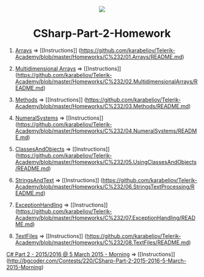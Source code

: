 <p align="center"><a href="http://academy.telerik.com/"><img src="https://github.com/karabeliov/Telerik-Academy/blob/master/Homeworks/C%231/07.Exam-preparation/Telerik.png" /></a></p>

<h1 align="center">CSharp-Part-2-Homework</h1>

01. [Arrays](https://github.com/karabeliov/Telerik-Academy/tree/master/Homeworks/C%232/01.Arrays)    => [[Instructions]] (https://github.com/karabeliov/Telerik-Academy/blob/master/Homeworks/C%232/01.Arrays/README.md)

02. [Multidimensional Arrays](https://github.com/karabeliov/Telerik-Academy/tree/master/Homeworks/C%232/02.MultidimensionalArrays)     => [[Instructions]] (https://github.com/karabeliov/Telerik-Academy/blob/master/Homeworks/C%232/02.MultidimensionalArrays/README.md)

03. [Methods](https://github.com/karabeliov/Telerik-Academy/tree/master/Homeworks/C%232/03.Methods) => [[Instructions]] (https://github.com/karabeliov/Telerik-Academy/blob/master/Homeworks/C%232/03.Methods/README.md)

04. [NumeralSystems](https://github.com/karabeliov/Telerik-Academy/tree/master/Homeworks/C%232/04.NumeralSystems)     => [[Instructions]] (https://github.com/karabeliov/Telerik-Academy/blob/master/Homeworks/C%232/04.NumeralSystems/README.md)

05. [ClassesAndObjects](https://github.com/karabeliov/Telerik-Academy/tree/master/Homeworks/C%232/05.UsingClassesAndObjects)   => [[Instructions]] (https://github.com/karabeliov/Telerik-Academy/blob/master/Homeworks/C%232/05.UsingClassesAndObjects/README.md)

06. [StringsAndText](https://github.com/karabeliov/Telerik-Academy/tree/master/Homeworks/C%232/06.StringsTextProcessing)             => [[Instructions]] (https://github.com/karabeliov/Telerik-Academy/blob/master/Homeworks/C%232/06.StringsTextProcessing/README.md)

07. [ExceptionHandling](https://github.com/karabeliov/Telerik-Academy/tree/master/Homeworks/C%232/07.ExceptionHandling)    =>  [[Instructions]] (https://github.com/karabeliov/Telerik-Academy/blob/master/Homeworks/C%232/07.ExceptionHandling/README.md)

08. [TextFiles](https://github.com/karabeliov/Telerik-Academy/tree/master/Homeworks/C%232/08.TextFiles) => [[Instructions]] (https://github.com/karabeliov/Telerik-Academy/blob/master/Homeworks/C%232/08.TextFiles/README.md)

[C# Part 2 - 2015/2016 @ 5 March 2015 - Morning](https://github.com/karabeliov/Telerik-Academy/tree/master/Homeworks/C%232/ExamCSharpPart2)                     =>  [[Instructions]] (http://bgcoder.com/Contests/220/CSharp-Part-2-2015-2016-5-March-2015-Morning)
